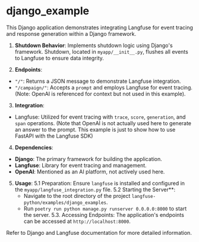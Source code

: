 # django_example

This Django application demonstrates integrating Langfuse for event tracing and response generation within a Django framework.

1. **Shutdown Behavior**: Implements shutdown logic using Django's framework. Shutdown, located in `myapp/__init__.py`, flushes all events to Langfuse to ensure data integrity.

2. **Endpoints**:
- `"/"`: Returns a JSON message to demonstrate Langfuse integration.
- `"/campaign/"`: Accepts a `prompt` and employs Langfuse for event tracing. (Note: OpenAI is referenced for context but not used in this example).

3. **Integration**:
- Langfuse: Utilized for event tracing with `trace`, `score`, `generation`, and `span` operations. (Note that OpenAI is not actually used here to generate an answer to the prompt. This example is just to show how to use FastAPI with the Langfuse SDK)

4. **Dependencies**:
- **Django**: The primary framework for building the application.
- **Langfuse**: Library for event tracing and management.
- **OpenAI**: Mentioned as an AI platform, not actively used here.

5. **Usage**:
5.1 Preparation: Ensure `langfuse` is installed and configured in the `myapp/langfuse_integration.py` file.
5.2 Starting the Server**:
   - Navigate to the root directory of the project `langfuse-python/examples/django_examples`.
   - Run `poetry run python manage.py runserver 0.0.0.0:8000` to start the server.
5.3. Accessing Endpoints: The application's endpoints can be accessed at `http://localhost:8000`.

Refer to Django and Langfuse documentation for more detailed information.
